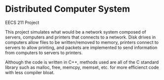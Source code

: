 Distributed Computer System
=======

EECS 211 Project

This project simulates what would be a network system composed of servers, computers and printers that 
connects to a network. Disk drives in computers allow files to be written/removed to memory, 
printers connect to servers to allow printing, and packets are implemented to send information from
computers to servers to printers. 

Although the code is written in C++, methods used are all of the C standard library such as
malloc, free, memcpy, memset, etc. for more efficienct code with less compiler bloat. 
